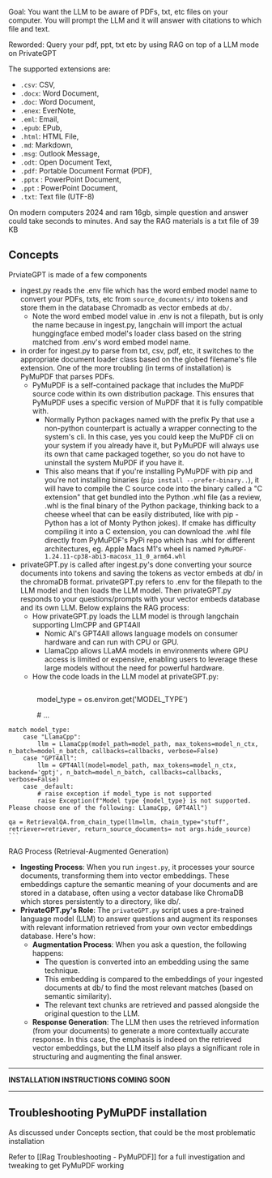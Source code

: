 
Goal: You want the LLM to be aware of PDFs, txt, etc files on your computer. You will prompt the LLM and it will answer with citations to which file and text.

Reworded: Query your pdf, ppt, txt etc by using RAG on top of a LLM mode on PrivateGPT

The supported extensions are:
- `.csv`: CSV,
- `.docx`: Word Document,
- `.doc`: Word Document,
- `.enex`: EverNote,
- `.eml`: Email,
- `.epub`: EPub,
- `.html`: HTML File,
- `.md`: Markdown,
- `.msg`: Outlook Message,
- `.odt`: Open Document Text,
- `.pdf`: Portable Document Format (PDF),
- `.pptx` : PowerPoint Document,
- `.ppt` : PowerPoint Document,
- `.txt`: Text file (UTF-8)

On modern computers 2024 and ram 16gb, simple question and answer could take seconds to minutes. And say the RAG materials is a txt file of 39 KB
## Concepts

PrviateGPT is made of a few components
- ingest.py reads the .env file which has the word embed model name to convert your PDFs, txts, etc from `source_documents/` into tokens and store them in the database Chromadb as vector embeds at `db/`. 
	- Note the word embed model value in .env is not a filepath, but is only the name because in ingest.py, langchain will import the actual hunggingface embed model's loader class based on the string matched from .env's word embed model name.
- in order for ingest.py to parse from txt, csv, pdf, etc, it switches to the appropriate document loader class based on the globed filename's file extension. One of the more troubling (in terms of installation) is PyMuPDF that parses PDFs.
	- PyMuPDF is a self-contained package that includes the MuPDF source code within its own distribution package. This ensures that PyMuPDF uses a specific version of MuPDF that it is fully compatible with. 
		- Normally Python packages named with the prefix Py that use a non-python counterpart is actually a wrapper connecting to the system's cli. In this case, yes you could keep the MuPDF cli on your system if you already have it, but PyMuPDF will always use its own that came packaged together, so you do not have to uninstall the system MuPDF if you have it.
		- This also means that if you're installing PyMuPDF with pip and you're not installing binaries (`pip install --prefer-binary..`), it will have to compile the C source code into the binary called a "C extension" that get bundled into the Python .whl file (as a review, .whl is the final binary of the Python package, thinking back to a cheese wheel that can be easily distributed, like with pip - Python has a lot of Monty Python jokes). If cmake has difficulty compiling it into a C extension, you can download the .whl file directly from PyMuPDF's PyPi repo which has .whl for different architectures, eg. Apple Macs M1's wheel is named `PyMuPDF-1.24.11-cp38-abi3-macosx_11_0_arm64.whl`
- privateGPT.py is called after ingest.py's done converting your source documents into tokens and saving the tokens as vector embeds at db/ in the chromaDB format. privateGPT.py refers to .env for the filepath to the LLM model and then loads the LLM model. Then privateGPT.py responds to your questions/prompts with your vector embeds database and its own LLM. Below explains the RAG process:
	- How privateGPT.py loads the LLM model is through langchain supporting LlmCPP and GPT4All
		- Nomic AI's GPT4All allows language models on consumer hardware and can run with CPU or GPU.
		- LlamaCpp allows LLaMA models in environments where GPU access is limited or expensive, enabling users to leverage these large models without the need for powerful hardware.
	- How the code loads in the LLM model at privateGPT.py:
	```
    model_type = os.environ.get('MODEL_TYPE')  
  
    # ...  
  
    match model_type:  
        case "LlamaCpp":  
            llm = LlamaCpp(model_path=model_path, max_tokens=model_n_ctx, n_batch=model_n_batch, callbacks=callbacks, verbose=False)  
        case "GPT4All":  
            llm = GPT4All(model=model_path, max_tokens=model_n_ctx, backend='gptj', n_batch=model_n_batch, callbacks=callbacks, verbose=False)  
        case _default:  
            # raise exception if model_type is not supported  
            raise Exception(f"Model type {model_type} is not supported. Please choose one of the following: LlamaCpp, GPT4All")  
  
    qa = RetrievalQA.from_chain_type(llm=llm, chain_type="stuff", retriever=retriever, return_source_documents= not args.hide_source)
	```

RAG Process (Retrieval-Augmented Generation)
- **Ingesting Process**: When you run `ingest.py`, it processes your source documents, transforming them into vector embeddings. These embeddings capture the semantic meaning of your documents and are stored in a database, often using a vector database like ChromaDB which stores persistently to a directory, like db/.
- **PrivateGPT.py's Role**: The `privateGPT.py` script uses a pre-trained language model (LLM) to answer questions and augment its responses with relevant information retrieved from your own vector embeddings database. Here's how:
	- **Augmentation Process**: When you ask a question, the following happens:
	    - The question is converted into an embedding using the same technique.
	    - This embedding is compared to the embeddings of your ingested documents at db/ to find the most relevant matches (based on semantic similarity).
	    - The relevant text chunks are retrieved and passed alongside the original question to the LLM.
	- **Response Generation**: The LLM then uses the retrieved information (from your documents) to generate a more contextually accurate response. In this case, the emphasis is indeed on the retrieved vector embeddings, but the LLM itself also plays a significant role in structuring and augmenting the final answer.


---

**INSTALLATION INSTRUCTIONS COMING SOON**

---


## Troubleshooting PyMuPDF installation
As discussed under Concepts section, that could be the most problematic installation

Refer to [[Rag Troubleshooting - PyMuPDF]] for a full investigation and tweaking to get PyMuPDF working